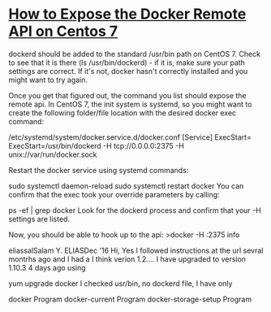 # [How to Expose the Docker Remote API on Centos 7](https://forums.docker.com/t/expose-the-docker-remote-api-on-centos-7/26022)

dockerd should be added to the standard /usr/bin path on CentOS 7. Check to see that it is there (ls /usr/bin/dockerd) - if it is, make sure your path settings are correct. If it's not, docker hasn't correctly installed and you might want to try again.

Once you get that figured out, the command you list should expose the remote api. In CentOS 7, the init system is systemd, so you might want to create the following folder/file location with the desired docker exec command:

/etc/systemd/system/docker.service.d/docker.conf
[Service]
ExecStart=
ExecStart=/usr/bin/dockerd -H tcp://0.0.0.0:2375 -H unix://var/run/docker.sock

Restart the docker service using systemd commands:

sudo systemctl daemon-reload
sudo systemctl restart docker
You can confirm that the exec took your override parameters by calling:

ps -ef | grep docker
Look for the dockerd process and confirm that your -H settings are listed.

Now, you should be able to hook up to the api: >docker -H :2375 info



eliassalSalam Y. ELIASDec '16
Hi, 
Yes I followed instructions at the url sevral montrhs ago and I had a I think verion 1.2....
I have upgraded to version 1.10.3 4 days ago using

yum upgrade docker
I checked usr/bin, no dockerd file, I have only

docker Program
docker-current Program
docker-storage-setup Program
